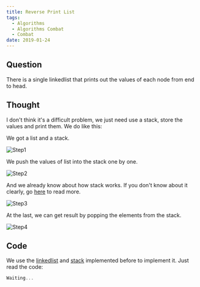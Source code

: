 ```yaml
---
title: Reverse Print List
tags:
  - Algorithms
  - Algorithms Combat
  - Combat
date: 2019-01-24
---
```


## Question

There is a single linkedlist that prints out the values of each node from end to head.

## Thought

I don't think it's a difficult problem, we just need use a stack, store the values and print them.
We do like this:

We got a list and a stack.

![Step1](https://sherlockblaze.com/resources/img/cs/reverse_print_list/step1.png)

We push the values of list into the stack one by one.

![Step2](https://sherlockblaze.com/resources/img/cs/reverse_print_list/step2.png)

And we already know about how stack works. If you don't know about it clearly, go [here](../../../data_structures/doc/lists/Stack.md#Stack) to read more.

![Step3](https://sherlockblaze.com/resources/img/cs/reverse_print_list/step3.png)

At the last, we can get result by popping the elements from the stack.

![Step4](https://sherlockblaze.com/resources/img/cs/reverse_print_list/step4.png)

## Code

We use the [linkedlist](https://sherlockblaze.com/2019/01/21/computer_science/data_structures/LinkedList/) and [stack](https://sherlockblaze.com/2019/01/21/computer_science/data_structures/Stack/) implemented before to implement it. Just read the code:

```c
Waiting...
```
